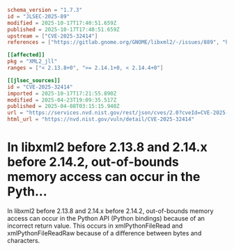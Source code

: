 ```toml
schema_version = "1.7.3"
id = "JLSEC-2025-89"
modified = 2025-10-17T17:40:51.659Z
published = 2025-10-17T17:40:51.659Z
upstream = ["CVE-2025-32414"]
references = ["https://gitlab.gnome.org/GNOME/libxml2/-/issues/889", "https://gitlab.gnome.org/GNOME/libxml2/-/issues/889"]

[[affected]]
pkg = "XML2_jll"
ranges = ["< 2.13.8+0", ">= 2.14.1+0, < 2.14.4+0"]

[[jlsec_sources]]
id = "CVE-2025-32414"
imported = 2025-10-17T17:21:55.890Z
modified = 2025-04-23T19:09:35.517Z
published = 2025-04-08T03:15:15.940Z
url = "https://services.nvd.nist.gov/rest/json/cves/2.0?cveId=CVE-2025-32414"
html_url = "https://nvd.nist.gov/vuln/detail/CVE-2025-32414"
```

# In libxml2 before 2.13.8 and 2.14.x before 2.14.2, out-of-bounds memory access can occur in the Pyth...

In libxml2 before 2.13.8 and 2.14.x before 2.14.2, out-of-bounds memory access can occur in the Python API (Python bindings) because of an incorrect return value. This occurs in xmlPythonFileRead and xmlPythonFileReadRaw because of a difference between bytes and characters.

